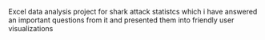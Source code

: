 Excel data analysis project for shark attack statistcs which i have answered an important questions from it and presented them into friendly user visualizations
